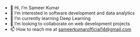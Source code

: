 - 👋 Hi, I’m Sameer Kumar
- 👀 I’m interested in software development and data analytics
- 🌱 I’m currently learning Deep Learning
- 💞️ I’m looking to collaborate on web development projects
- 📫 How to reach me at sameerkumarofficial14@gmail.com

<!---
samreaver/samreaver is a ✨ special ✨ repository because its `README.md` (this file) appears on your GitHub profile.
You can click the Preview link to take a look at your changes.
--->
